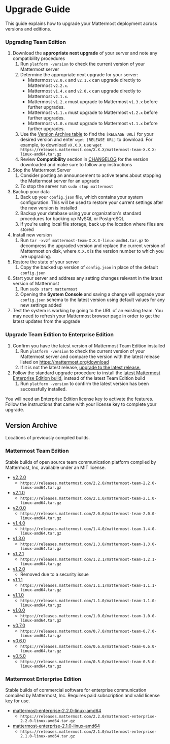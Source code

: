 # Upgrade Guide

This guide explains how to upgrade your Mattermost deployment across versions and editions. 

### Upgrading Team Edition 

1. Download the **appropriate next upgrade** of your server and note any compatibility procedures 
      1. Run `platform -version` to check the current version of your Mattermost server
      2. Determine the appropriate next upgrade for your server: 
          - Mattermost `v2.0.x` and `v2.1.x` can upgrade directly to Mattermost `v2.2.x`.
          - Mattermost `v1.4.x` and `v2.0.x` can upgrade directly to Mattermost `v2.1.x`.
          - Mattermost `v1.2.x` must upgrade to Mattermost `v1.3.x` before further upgrades.
          - Mattermost `v1.1.x` must upgrade to Mattermost `v1.2.x` before further upgrades.
          - Mattermost `v1.0.x` must upgrade to Mattermost `v1.1.x` before further upgrades.
      3. Use the [Version Archive table](http://docs.mattermost.com/administration/upgrade.html#version-archive) to find the `[RELEASE URL]` for your desired version and enter `wget [RELEASE URL]` to download. For example, to download `vX.X.X`, use `wget https://releases.mattermost.com/X.X.X/mattermost-team-X.X.X-linux-amd64.tar.gz`
      4. Review **Compatibility** section in [CHANGELOG](http://docs.mattermost.com/administration/changelog.html) for the version downloaded and make sure to follow any instructions
2. Stop the Mattermost Server
      1. Consider posting an announcement to active teams about stopping the Mattermost server for an upgrade
      2. To stop the server run `sudo stop mattermost`
3. Backup your data
      1. Back up your `config.json` file, which contains your system configuration. This will be used to restore your current settings after the new version is installed
      2. Backup your database using your organization's standard procedures for backing up MySQL or PostgreSQL
      3. If you're using local file storage, back up the location where files are stored
5. Install new version 
      1. Run `tar -xvzf mattermost-team-X.X.X-linux-amd64.tar.gz` to decompress the upgraded version and replace the current version of Mattermost on disk, where `X.X.X` is the version number to which you are upgrading.  
6. Restore the state of your server 
      1. Copy the backed up version of `config.json` in place of the default `config.json` 
7. Start your server and address any setting changes relevant in the latest version of Mattermost
      1. Run `sudo start mattermost`
      2. Opening the **System Console** and saving a change will upgrade your `config.json` schema to the latest version using default values for any new settings added
8. Test the system is working by going to the URL of an existing team. 
      You may need to refresh your Mattermost browser page in order to get the latest updates from the upgrade

### Upgrade Team Edition to Enterprise Edition 

1. Confirm you have the latest version of Mattermost Team Edition installed
   1. Run `platform -version` to check the current version of your Mattermost server and compare the version with the latest release listed on https://mattermost.org/download
   2. If it is not the latest release, [upgrade to the latest release.](http://docs.mattermost.com/administration/upgrade.html#upgrading-mattermost-to-next-major-version)
2. Follow the standard upgrade procedure to install the [latest Mattermost Enterprise Edition build](http://docs.mattermost.com/administration/upgrade.html#mattermost-team-edition-t0), instead of the latest Team Edition build
   1. Run `platform -version` to confirm the latest version has been successfully installed. 
   
You will need an Enterprise Edition license key to activate the features. Follow the instructions that came with your license key to complete your upgrade.   
   
## Version Archive 

Locations of previously compiled builds. 

### Mattermost Team Edition

Stable builds of open source team communication platform compiled by Mattermost, Inc, available under an MIT license.

- [v2.2.0](http://docs.mattermost.com/administration/changelog.html#release-v2-2-0) 
  - `https://releases.mattermost.com/2.2.0/mattermost-team-2.2.0-linux-amd64.tar.gz`
- [v2.1.0](http://docs.mattermost.com/administration/changelog.html#release-v2-1-0) 
  - `https://releases.mattermost.com/2.1.0/mattermost-team-2.1.0-linux-amd64.tar.gz` 
- [v2.0.0](http://docs.mattermost.com/administration/changelog.html#release-v2-0-0) 
  - `https://releases.mattermost.com/2.0.0/mattermost-team-2.0.0-linux-amd64.tar.gz` 
- [v1.4.0](http://docs.mattermost.com/administration/changelog.html#release-v1-4-0)
  - `https://releases.mattermost.com/1.4.0/mattermost-team-1.4.0-linux-amd64.tar.gz` 
- [v1.3.0](http://docs.mattermost.com/administration/changelog.html#release-v1-3-0)
  - `https://releases.mattermost.com/1.3.0/mattermost-team-1.3.0-linux-amd64.tar.gz` 
- [v1.2.1](http://docs.mattermost.com/administration/changelog.html#release-v1-2-1)
  - `https://releases.mattermost.com/1.2.1/mattermost-team-1.2.1-linux-amd64.tar.gz` 
- [v1.2.0](http://docs.mattermost.com/administration/changelog.html#release-v1-2-0)
  - Removed due to a security issue
- [v1.1.1](http://docs.mattermost.com/administration/changelog.html#release-v1-1-1)     
   - `https://releases.mattermost.com/1.1.1/mattermost-team-1.1.1-linux-amd64.tar.gz` 
- [v1.1.0](http://docs.mattermost.com/administration/changelog.html#release-v1-1-0)
   - `https://releases.mattermost.com/1.1.0/mattermost-team-1.1.0-linux-amd64.tar.gz` 
- [v1.0.0](http://docs.mattermost.com/administration/changelog.html##release-v1-0-0)
   - `https://releases.mattermost.com/1.0.0/mattermost-team-1.0.0-linux-amd64.tar.gz` 
- [v0.7.0](http://docs.mattermost.com/administration/changelog.html#release-v0-7-0-beta)
   - `https://releases.mattermost.com/0.7.0/mattermost-team-0.7.0-linux-amd64.tar.gz` 
- [v0.6.0](http://docs.mattermost.com/administration/changelog.html#release-v0-6-0-alpha)
   - `https://releases.mattermost.com/0.6.0/mattermost-team-0.6.0-linux-amd64.tar.gz`
- [v0.5.0](http://docs.mattermost.com/administration/changelog.html#release-v0-5-0-preview) 
  - `https://releases.mattermost.com/0.5.0/mattermost-team-0.5.0-linux-amd64.tar.gz` 

### Mattermost Enterprise Edition

Stable builds of commercial software for enterprise communication compiled by Mattermost, Inc. Requires paid subscription and valid license key for use. 

- [mattermost-enterprise-2.2.0-linux-amd64](http://docs.mattermost.com/administration/changelog.html#release-v2-2-0) 
  - `https://releases.mattermost.com/2.2.0/mattermost-enterprise-2.2.0-linux-amd64.tar.gz` 
- [mattermost-enterprise-2.1.0-linux-amd64](http://docs.mattermost.com/administration/changelog.html#release-v2-1-0) 
  - `https://releases.mattermost.com/2.1.0/mattermost-enterprise-2.1.0-linux-amd64.tar.gz` 

